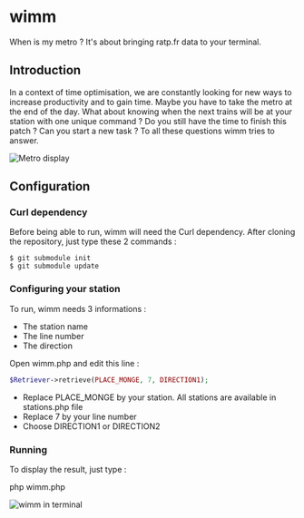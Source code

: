 wimm
====

When is my metro ? It's about bringing ratp.fr data to your terminal.

Introduction
------------

In a context of time optimisation, we are constantly looking for new ways to
increase productivity and to gain time. Maybe you have to take the metro at the
end of the day. What about knowing when the next trains will be at your station
with one unique command ? Do you still have the time to finish this patch ? Can
you start a new task ? To all these questions wimm tries to answer.

![Metro display](http://i.imgur.com/OcsjA.jpg "Metro display in Paris")


Configuration
-------------

### Curl dependency

Before being able to run, wimm will need the Curl dependency. After cloning
the repository, just type these 2 commands :

    $ git submodule init
    $ git submodule update

### Configuring your station

To run, wimm needs 3 informations :

 - The station name
 - The line number
 - The direction

Open wimm.php and edit this line :

```php
$Retriever->retrieve(PLACE_MONGE, 7, DIRECTION1);
```

 - Replace PLACE_MONGE by your station. All stations are available in stations.php file
 - Replace 7 by your line number
 - Choose DIRECTION1 or DIRECTION2

### Running

To display the result, just type :

   php wimm.php

![wimm in terminal](http://i.imgur.com/PAiDF.png "wimm in terminal")
